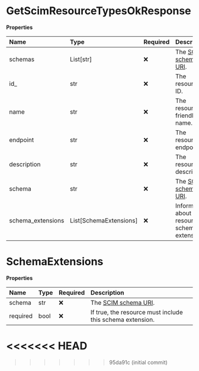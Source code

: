 # GetScimResourceTypesOkResponse

**Properties**

| Name              | Type                   | Required | Description                                                              |
| :---------------- | :--------------------- | :------- | :----------------------------------------------------------------------- |
| schemas           | List[str]              | ❌       | The [SCIM schema URI](https://www.iana.org/assignments/scim/scim.xhtml). |
| id\_              | str                    | ❌       | The resource's ID.                                                       |
| name              | str                    | ❌       | The resource's friendly name.                                            |
| endpoint          | str                    | ❌       | The resource's endpoint.                                                 |
| description       | str                    | ❌       | The resource's description.                                              |
| schema            | str                    | ❌       | The [SCIM schema URI](https://www.iana.org/assignments/scim/scim.xhtml). |
| schema_extensions | List[SchemaExtensions] | ❌       | Information about the resource's schema extensions.                      |

# SchemaExtensions

**Properties**

| Name     | Type | Required | Description                                                              |
| :------- | :--- | :------- | :----------------------------------------------------------------------- |
| schema   | str  | ❌       | The [SCIM schema URI](https://www.iana.org/assignments/scim/scim.xhtml). |
| required | bool | ❌       | If true, the resource must include this schema extension.                |
<<<<<<< HEAD
=======

<!-- This file was generated by liblab | https://liblab.com/ -->
>>>>>>> 95da91c (initial commit)
